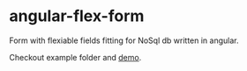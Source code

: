 # angular-flex-form
Form with flexiable fields fitting for NoSql db written in angular.

Checkout example folder and [demo](http://frlender.github.io/angular-flex-form.html).

